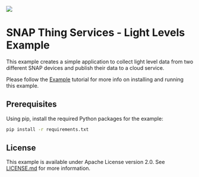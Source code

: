 [![](https://cloud.githubusercontent.com/assets/1317406/12406044/32cd9916-be0f-11e5-9b18-1547f284f878.png)](http://www.synapse-wireless.com/)

# SNAP Thing Services - Light Levels Example

This example creates a simple application to collect light level data from two different SNAP devices and publish their data to a cloud service.

Please follow the [Example](http://dev.synapse-wireless.com/thing-services/example/index.html) tutorial for more info on installing and running this example.

## Prerequisites

Using pip, install the required Python packages for the example:

```bash
pip install -r requirements.txt
```

## License

This example is available under Apache License version 2.0. See [LICENSE.md](LICENSE.md) for more information.

<!-- meta-tags: vvv-sn171, vvv-rf200, vvv-ek5100, vvv-ek2100, vvv-datacollector, vvv-python, vvv-example -->
